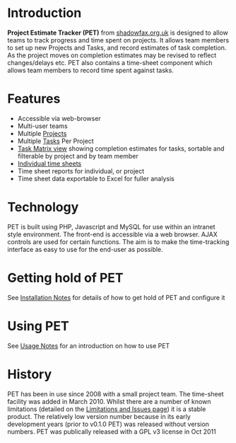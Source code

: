 # Introduction #
**Project Estimate Tracker (PET)** from [shadowfax.org.uk](http://shadowfax.org.uk/wiki/Project_Estimate_Tracker) is designed to allow teams to track progress and time spent on projects. It allows team members to set up new Projects and Tasks, and record estimates of task completion. As the project moves on completion estimates may be revised to reflect changes/delays etc. PET also contains a time-sheet component which allows team members to record time spent against tasks.

# Features #
  * Accessible via web-browser
  * Multi-user teams
  * Multiple [Projects](http://shadowfax.org.uk/wiki/Project)
  * Multiple [Tasks](http://shadowfax.org.uk/wiki/Task) Per Project
  * [Task Matrix view](http://shadowfax.org.uk/wiki/Task_Matrix) showing completion estimates for tasks, sortable and filterable by project and by team member
  * [Individual time sheets](http://shadowfax.org.uk/wiki/Times_sheet)
  * Time sheet reports for individual, or project
  * Time sheet data exportable to Excel for fuller analysis

# Technology #
PET is built using PHP, Javascript and MySQL for use within an intranet style environment. The front-end is accessible via a web browser. AJAX controls are used for certain functions. The aim is to make the time-tracking interface as easy to use for the end-user as possible.

# Getting hold of PET #
See [Installation Notes](Installation.md) for details of how to get hold of PET and configure it

# Using PET #
See [Usage Notes](UsageNotes.md) for an introduction on how to use PET

# History #
PET has been in use since 2008 with a small project team. The time-sheet facility was added in March 2010. Whilst there are a number of known limitations (detailed on the [Limitations and Issues page](LimitationsAndIssues.md)) it is a stable product. The relatively low version number because in its early development years (prior to v0.1.0 PET) was released without version numbers. PET was publically released with a GPL v3 license in Oct 2011
